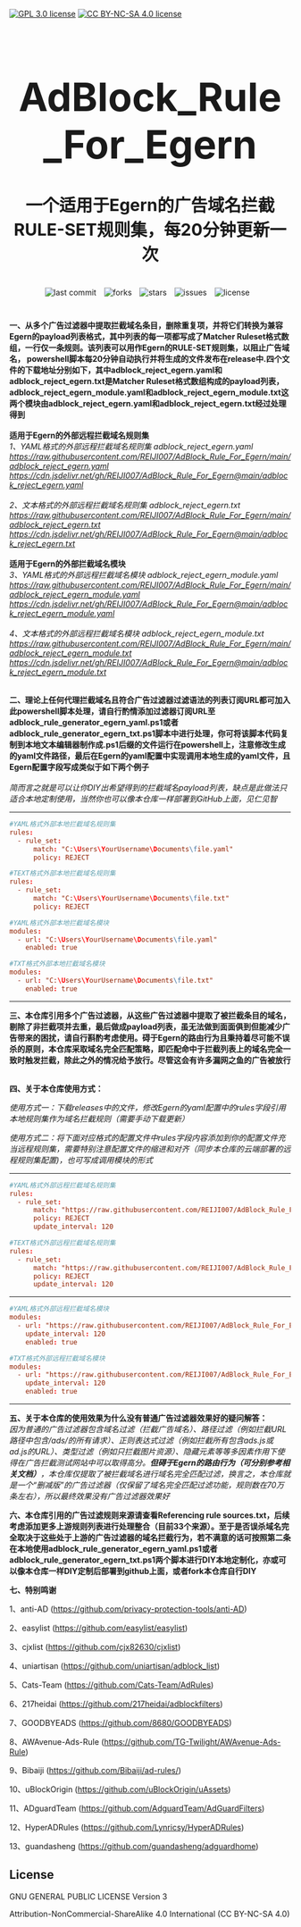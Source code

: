 [![GPL 3.0 license](https://img.shields.io/badge/License-GPL%20v3-blue.svg)](https://github.com/REIJI007/AdBlock_Rule_For_Egern/blob/main/LICENSE-GPL3.0)
[![CC BY-NC-SA 4.0 license](https://img.shields.io/badge/License-CC%20BY--NC--SA%204.0-lightgrey.svg)](https://github.com/REIJI007/AdBlock_Rule_For_Egern/blob/main/LICENSE-CC%20BY-NC-SA%204.0)
<!-- 居中的大标题 -->
<h1 align="center" style="font-size: 70px; margin-bottom: 20px;">AdBlock_Rule_For_Egern</h1>

<!-- 居中的副标题 -->
<h2 align="center" style="font-size: 30px; margin-bottom: 40px;">一个适用于Egern的广告域名拦截RULE-SET规则集，每20分钟更新一次</h2>

<!-- 徽章（根据需要调整） -->
<p align="center" style="margin-bottom: 40px;">
    <img src="https://img.shields.io/badge/last%20commit-today-brightgreen" alt="last commit" style="margin-right: 10px;">
    <img src="https://img.shields.io/github/forks/REIJI007/AdBlock_Rule_For_Egern" alt="forks" style="margin-right: 10px;">
    <img src="https://img.shields.io/github/stars/REIJI007/AdBlock_Rule_For_Egern" alt="stars" style="margin-right: 10px;">
    <img src="https://img.shields.io/github/issues/REIJI007/AdBlock_Rule_For_Egern" alt="issues" style="margin-right: 10px;">
    <img src="https://img.shields.io/github/license/REIJI007/AdBlock_Rule_For_Egern" alt="license" style="margin-right: 10px;">
</p>

**一、从多个广告过滤器中提取拦截域名条目，删除重复项，并将它们转换为兼容Egern的payload列表格式，其中列表的每一项都写成了Matcher Ruleset格式数组，一行仅一条规则。该列表可以用作Egern的RULE-SET规则集，以阻止广告域名， powershell脚本每20分钟自动执行并将生成的文件发布在release中.四个文件的下载地址分别如下，其中adblock_reject_egern.yaml和adblock_reject_egern.txt是Matcher Ruleset格式数组构成的payload列表，adblock_reject_egern_module.yaml和adblock_reject_egern_module.txt这两个模块由adblock_reject_egern.yaml和adblock_reject_egern.txt经过处理得到**
<br>
<br>
**适用于Egern的外部远程拦截域名规则集**
<br>
*1、YAML格式的外部远程拦截域名规则集 adblock_reject_egern.yaml* 
<br>
*https://raw.githubusercontent.com/REIJI007/AdBlock_Rule_For_Egern/main/adblock_reject_egern.yaml*
<br>
*https://cdn.jsdelivr.net/gh/REIJI007/AdBlock_Rule_For_Egern@main/adblock_reject_egern.yaml*
<br>
<br>
*2、文本格式的外部远程拦截域名规则集 adblock_reject_egern.txt* 
<br>
*https://raw.githubusercontent.com/REIJI007/AdBlock_Rule_For_Egern/main/adblock_reject_egern.txt*
<br>
*https://cdn.jsdelivr.net/gh/REIJI007/AdBlock_Rule_For_Egern@main/adblock_reject_egern.txt*
<br>
<br>
**适用于Egern的外部拦截域名模块**
<br>
*3、YAML格式的外部远程拦截域名模块 adblock_reject_egern_module.yaml* 
<br>
*https://raw.githubusercontent.com/REIJI007/AdBlock_Rule_For_Egern/main/adblock_reject_egern_module.yaml*
<br>
*https://cdn.jsdelivr.net/gh/REIJI007/AdBlock_Rule_For_Egern@main/adblock_reject_egern_module.yaml*
<br>
<br>
*4、文本格式的外部远程拦截域名模块 adblock_reject_egern_module.txt* 
<br>
*https://raw.githubusercontent.com/REIJI007/AdBlock_Rule_For_Egern/main/adblock_reject_egern_module.txt*
<br>
*https://cdn.jsdelivr.net/gh/REIJI007/AdBlock_Rule_For_Egern@main/adblock_reject_egern_module.txt*
<br>
<br>

**二、理论上任何代理拦截域名且符合广告过滤器过滤语法的列表订阅URL都可加入此powershell脚本处理，请自行酌情添加过滤器订阅URL至adblock_rule_generator_egern_yaml.ps1或者adblock_rule_generator_egern_txt.ps1脚本中进行处理，你可将该脚本代码复制到本地文本编辑器制作成.ps1后缀的文件运行在powershell上，注意修改生成的yaml文件路径，最后在Egern的yaml配置中实现调用本地生成的yaml文件，且Egern配置字段写成类似于如下两个例子**
<br>
<br>
*简而言之就是可以让你DIY出希望得到的拦截域名payload列表，缺点是此做法只适合本地定制使用，当然你也可以像本仓库一样部署到GitHub上面，见仁见智*
<hr>




```conf
#YAML格式外部本地拦截域名规则集
rules:
  - rule_set:
      match: "C:\Users\YourUsername\Documents\file.yaml"
      policy: REJECT
```
```conf
#TEXT格式外部本地拦截域名规则集
rules:
  - rule_set:
      match: "C:\Users\YourUsername\Documents\file.txt"
      policy: REJECT
```
```conf
#YAML格式外部本地拦截域名模块
modules:
  - url: "C:\Users\YourUsername\Documents\file.yaml"
    enabled: true
```

```conf
#TXT格式外部本地拦截域名模块
modules:
  - url: "C:\Users\YourUsername\Documents\file.txt"
    enabled: true
```



<hr>

**三、本仓库引用多个广告过滤器，从这些广告过滤器中提取了被拦截条目的域名，剔除了非拦截项并去重，最后做成payload列表，虽无法做到面面俱到但能减少广告带来的困扰，请自行斟酌考虑使用。碍于Egern的路由行为且秉持着尽可能不误杀的原则，本仓库采取域名完全匹配策略，即匹配命中于拦截列表上的域名完全一致时触发拦截，除此之外的情况给予放行。尽管这会有许多漏网之鱼的广告被放行**
<br>
<br>

**四、关于本仓库使用方式：**

  *使用方式一：下载releases中的文件，修改Egern的yaml配置中的rules字段引用本地规则集作为域名拦截规则（需要手动下载更新）*


  *使用方式二：将下面对应格式的配置文件中rules字段内容添加到你的配置文件充当远程规则集，需要特别注意配置文件的缩进和对齐（同步本仓库的云端部署的远程规则集配置)，也可写成调用模块的形式*
<hr>




```conf
#YAML格式外部远程拦截域名规则集
rules:
  - rule_set:
      match: "https://raw.githubusercontent.com/REIJI007/AdBlock_Rule_For_Egern/main/adblock_reject_egern.yaml"
      policy: REJECT
      update_interval: 120
```
```conf
#TEXT格式外部远程拦截域名规则集
rules:
  - rule_set:
      match: "https://raw.githubusercontent.com/REIJI007/AdBlock_Rule_For_Egern/main/adblock_reject_egern.txt"
      policy: REJECT
      update_interval: 120
```
<hr>

```conf
#YAML格式外部远程拦截域名模块
modules:
  - url: "https://raw.githubusercontent.com/REIJI007/AdBlock_Rule_For_Egern/main/adblock_reject_egern_module.yaml"
    update_interval: 120
    enabled: true
```

```conf
#TXT格式外部远程拦截域名模块
modules:
  - url: "https://raw.githubusercontent.com/REIJI007/AdBlock_Rule_For_Egern/main/adblock_reject_egern_module.txt"
    update_interval: 120
    enabled: true
```


<hr>

**五、关于本仓库的使用效果为什么没有普通广告过滤器效果好的疑问解答：**
<br>
*因为普通的广告过滤器包含域名过滤（拦截广告域名）、路径过滤（例如拦截URL路径中包含/ads/的所有请求）、正则表达式过滤（例如拦截所有包含ads.js或ad.js的URL）、类型过滤（例如只拦截图片资源）、隐藏元素等等多因素作用下使得在广告拦截测试网站中可以取得高分。**但碍于Egern的路由行为（可分别参考相关文档）**，本仓库仅提取了被拦截域名进行域名完全匹配过滤，换言之，本仓库就是一个“删减版”的广告过滤器（仅保留了域名完全匹配过滤功能，规则数在70万条左右），所以最终效果没有广告过滤器效果好*




**六、本仓库引用的广告过滤规则来源请查看Referencing rule sources.txt，后续考虑添加更多上游规则列表进行处理整合（目前33个来源）。至于是否误杀域名完全取决于这些处于上游的广告过滤器的域名拦截行为，若不满意的话可按照第二条在本地使用adblock_rule_generator_egern_yaml.ps1或者adblock_rule_generator_egern_txt.ps1两个脚本进行DIY本地定制化，亦或可以像本仓库一样DIY定制后部署到github上面，或者fork本仓库自行DIY**


**七、特别鸣谢**

1、anti-AD (https://github.com/privacy-protection-tools/anti-AD)

2、easylist (https://github.com/easylist/easylist)

3、cjxlist (https://github.com/cjx82630/cjxlist)

4、uniartisan (https://github.com/uniartisan/adblock_list)

5、Cats-Team (https://github.com/Cats-Team/AdRules)

6、217heidai (https://github.com/217heidai/adblockfilters)

7、GOODBYEADS (https://github.com/8680/GOODBYEADS)

8、AWAvenue-Ads-Rule (https://github.com/TG-Twilight/AWAvenue-Ads-Rule)

9、Bibaiji (https://github.com/Bibaiji/ad-rules/)

10、uBlockOrigin (https://github.com/uBlockOrigin/uAssets)

11、ADguardTeam (https://github.com/AdguardTeam/AdGuardFilters)

12、HyperADRules (https://github.com/Lynricsy/HyperADRules)

13、guandasheng (https://github.com/guandasheng/adguardhome)

## License

GNU GENERAL PUBLIC LICENSE Version 3

Attribution-NonCommercial-ShareAlike 4.0 International (CC BY-NC-SA 4.0)


